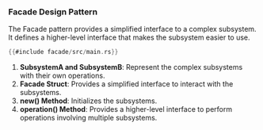 ### Facade Design Pattern

The Facade pattern provides a simplified interface to a complex subsystem. It defines a higher-level interface that makes the subsystem easier to use.

```rust
{{#include facade/src/main.rs}}
```

1. **SubsystemA and SubsystemB**: Represent the complex subsystems with their own operations.
2. **Facade Struct**: Provides a simplified interface to interact with the subsystems.
3. **new() Method**: Initializes the subsystems.
4. **operation() Method**: Provides a higher-level interface to perform operations involving multiple subsystems.